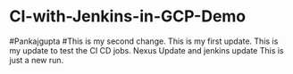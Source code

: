 # CI-with-Jenkins-in-GCP-Demo
#Pankajgupta
#This is my second change.
This is my first update.
This is my update to test the CI CD jobs.
Nexus Update and jenkins update
This is just a new run.
